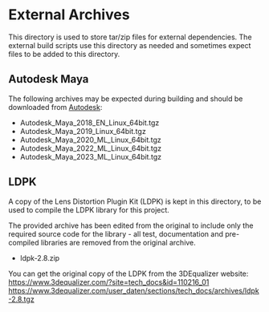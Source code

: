 # External Archives

This directory is used to store tar/zip files for external
dependencies. The external build scripts use this directory as needed
and sometimes expect files to be added to this directory.

## Autodesk Maya

The following archives may be expected during building and should be
downloaded from [Autodesk](https://www.autodesk.com/):

- Autodesk_Maya_2018_EN_Linux_64bit.tgz
- Autodesk_Maya_2019_Linux_64bit.tgz
- Autodesk_Maya_2020_ML_Linux_64bit.tgz
- Autodesk_Maya_2022_ML_Linux_64bit.tgz
- Autodesk_Maya_2023_ML_Linux_64bit.tgz

## LDPK

A copy of the Lens Distortion Plugin Kit (LDPK) is kept in this
directory, to be used to compile the LDPK library for this project.

The provided archive has been edited from the original to include only
the required source code for the library - all test, documentation and
pre-compiled libraries are removed from the original archive.

- ldpk-2.8.zip

You can get the original copy of the LDPK from the 3DEqualizer website:
https://www.3dequalizer.com/?site=tech_docs&id=110216_01
https://www.3dequalizer.com/user_daten/sections/tech_docs/archives/ldpk-2.8.tgz
